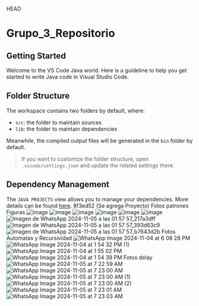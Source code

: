 HEAD
# Grupo_3_Repositorio
## Getting Started

Welcome to the VS Code Java world. Here is a guideline to help you get started to write Java code in Visual Studio Code.

## Folder Structure

The workspace contains two folders by default, where:

- `src`: the folder to maintain sources
- `lib`: the folder to maintain dependencies

Meanwhile, the compiled output files will be generated in the `bin` folder by default.

> If you want to customize the folder structure, open `.vscode/settings.json` and update the related settings there.

## Dependency Management

The `JAVA PROJECTS` view allows you to manage your dependencies. More details can be found [here](https://github.com/microsoft/vscode-java-dependency#manage-dependencies).
 8f3ed52 (Se agrega Proyecto)
Fotos patrones Figuras
![image](https://github.com/user-attachments/assets/de3d3c1c-21bb-425e-8ce2-3507ce6cfa63)
![image](https://github.com/user-attachments/assets/9486af4e-864f-4788-9594-eb605742189e)
![image](https://github.com/user-attachments/assets/5fe17f65-2eea-41ab-83ef-2429ca6d42a0)
![image](https://github.com/user-attachments/assets/c83d05ed-99f8-4e87-a8e5-1139c56da73a)
![image](https://github.com/user-attachments/assets/91371eed-65df-424f-b34b-20db07555683)
![image](https://github.com/user-attachments/assets/d34b5e87-1814-4510-b078-78e1895dd361)
![Imagen de WhatsApp 2024-11-05 a las 01 57 57_217a3dff](https://github.com/user-attachments/assets/e4e8d4e4-86fa-40fc-9ec1-deb2192a8292)
![Imagen de WhatsApp 2024-11-05 a las 01 57 57_393d63c9](https://github.com/user-attachments/assets/19c7d0cb-0a56-4a54-90a4-fe7f09a0731e)
![Imagen de WhatsApp 2024-11-05 a las 01 57 57_b7643d2b](https://github.com/user-attachments/assets/d256ef58-882a-477c-8d93-81458d2bfd50)
Fotos Automatas y Recursividad 
![WhatsApp Image 2024-11-04 at 6 08 28 PM](https://github.com/user-attachments/assets/1bdf4562-3312-4397-ac23-2b910a43d7ba)
![WhatsApp Image 2024-11-04 at 1 54 32 PM (1)](https://github.com/user-attachments/assets/0e302c47-0ea8-44b7-a7b9-456bc3f84043)
![WhatsApp Image 2024-11-04 at 1 55 02 PM](https://github.com/user-attachments/assets/29828796-e45d-4288-8b25-0bf316d47c85)
![WhatsApp Image 2024-11-04 at 1 54 39 PM](https://github.com/user-attachments/assets/87a44257-fdf6-445b-9ac5-235af569e667)
Fotos delay
![WhatsApp Image 2024-11-05 at 7 22 59 AM](https://github.com/user-attachments/assets/342f59f8-3ec6-43f8-bbe5-c68edf135947)
![WhatsApp Image 2024-11-05 at 7 23 00 AM](https://github.com/user-attachments/assets/2a1771b3-b1a6-4284-ac13-ae63424891b8)
![WhatsApp Image 2024-11-05 at 7 23 00 AM (1)](https://github.com/user-attachments/assets/ce7d748d-2878-4d24-8120-553a06394353)
![WhatsApp Image 2024-11-05 at 7 23 00 AM (2)](https://github.com/user-attachments/assets/4f2a308f-07b2-440b-9ae1-19e56901199e)
![WhatsApp Image 2024-11-05 at 7 23 01 AM](https://github.com/user-attachments/assets/c59987ad-d6ff-4864-8fde-ca180edd6811)
![WhatsApp Image 2024-11-05 at 7 23 03 AM](https://github.com/user-attachments/assets/04e785ab-4a7a-46fa-9a30-8130bcca8739)






